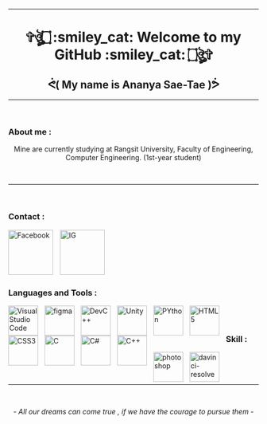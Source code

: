 <hr>
<h1 align="center">
    ✞ঔৣ۝ :smiley_cat: Welcome to my GitHub :smiley_cat: ۝ঔৣ✞
    <h2 align="center">
        ᕚ( My name is Ananya Sae-Tae )ᕘ
    </h2>
</h1>
<hr><br>
<h3>About me :</h3>
<p align="center">Mine are currently studying at Rangsit University, Faculty of Engineering, Computer Engineering. (1st-year student)</p>
<br><hr><br>
<h3>Contact :</h3>
<p align="left">
    <a href="https://www.facebook.com/yuki.ri.5201"><img width="90px" style="padding-right:10px;"
        alt="Facebook" title="MY Facebook" traget="_blank"
        src="https://www.notarybonding.com/sites/default/files/facebook-media-social-like-network-fb-icon.svg"></a>
    <a href="https://www.instagram.com/ffiirrsstt_x/?hl=en"><img width="90px" style="padding-right:10px;"
        alt="IG" title="MY Instagram" traget="_blank"
        src="https://cdn.imweb.me/thumbnail/20200731/65e81e270f319.png"></a>
</p>
<h3>Languages and Tools :</h3>
<img align="left" title="Visual Studio Code" alt="Visual Studio Code" width="60px" style="padding-right:10px;" src="https://cdn.jsdelivr.net/gh/devicons/devicon/icons/vscode/vscode-original.svg"/>
<img align="left" title="Figma" alt="figma" width="60px" style="padding-right:10px;" src="https://cdn.jsdelivr.net/gh/devicons/devicon/icons/figma/figma-original.svg"/>
<img align="left" title="Dev C++" alt="DevC++" width="60px" style="padding-right:10px;" src="https://th.bing.com/th/id/OIP.yAkhnOvSyYH_lv8cjftWjgAAAA?pid=ImgDet&rs=1"/>
<img align="left" title="Unity" alt="Unity" width="60px" style="padding-right:10px;" src="https://th.bing.com/th/id/R.eabfdd8356a51d1513dac5b55af34f23?rik=pLmR6xHUhJkv8Q&pid=ImgRaw&r=0"/>
<img align="left" title="PYthon" alt="PYthon" width="60px" style="padding-right:10px;" src="https://cdn.jsdelivr.net/gh/devicons/devicon/icons/python/python-original.svg"/>
<img align="left" title="HTML5" alt="HTML5" width="60px" style="padding-right:10px;" src="https://cdn.jsdelivr.net/gh/devicons/devicon/icons/html5/html5-original.svg"/>
<img align="left" title="CSS3" alt="CSS3" width="60px" style="padding-right:10px;" src="https://cdn.jsdelivr.net/gh/devicons/devicon/icons/css3/css3-original.svg"/>
<img align="left" title="C" alt="C" width="60px" style="padding-right:10px;" src="https://cdn.jsdelivr.net/gh/devicons/devicon/icons/c/c-original.svg"/>
<img align="left" title="C#" alt="C#" width="60px" style="padding-right:10px;" src="https://cdn.jsdelivr.net/gh/devicons/devicon/icons/csharp/csharp-original.svg"/>
<img align="left" title="C++" alt="C++" width="60px" style="padding-right:10px;" src="https://cdn.jsdelivr.net/gh/devicons/devicon/icons/cplusplus/cplusplus-original.svg"/>
<br>
<br>
<h3>Skill :</h3>
<img align="left" title="Photoshop" alt="photoshop" width="60px" style="padding-right:10px;" src="https://th.bing.com/th/id/OIP.kzzyMJc6VAxj8nwu8ZMQBAHaHa?pid=ImgDet&w=1024&h=1024&rs=1"/>
<img align="left" title="Davinci Resolve" alt="davinci-resolve" width="60px" style="padding-right:10px;" src="https://th.bing.com/th/id/R.9b2d28da5f93a4a92eb1c160f4919cae?rik=ZsETF%2bIm8b6y8g&pid=ImgRaw&r=0"/>
<br><br><br><hr>
<br><p align="center"><i>- All our dreams can come true , if we have the courage to pursue them -</i></p><br>
